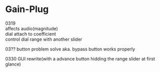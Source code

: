 # Gain-Plug
0319  
affects audio(magnitude)  
dial attach to coefficient  
control dial range with another slider  

03??
button problem solve aka. bypass button works properly

0330
GUI rewrite(with a advance button hidding the range slider at first glance)
